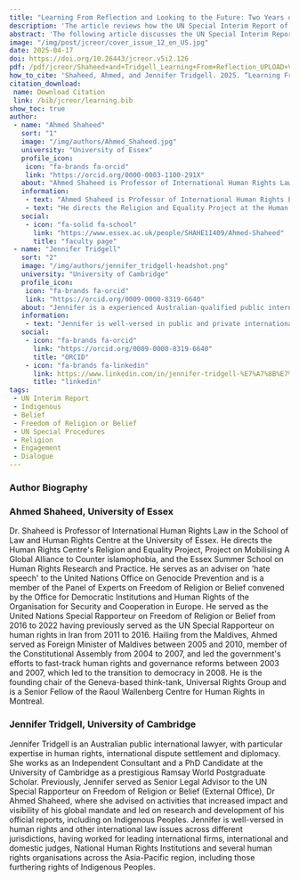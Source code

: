 ```yaml
---
title: "Learning From Reflection and Looking to the Future: Two Years on from the UN Report on Freedom of Religion or Belief and Indigenous Peoples."
description: 'The article reviews how the UN Special Interim Report of the Special Rapporteur on Freedom of Religion or Belief has been used as a critical tool for promoting and protecting the rights of Indigenous Peoples globally by emphasizing the need for meaningful engagement with Indigenous individuals and communities in decision-making processes, notably on issues that affect their traditional lands, waters and resources and their spiritual practices.'
abstract: 'The following article discusses the UN Special Interim Report and its significance to the rights of Indigenous Peoples. The article reviews how the UN Special Interim Report of the Special Rapporteur on Freedom of Religion or Belief has been used as a critical tool for promoting and protecting the rights of Indigenous Peoples globally by emphasizing the need for meaningful engagement with Indigenous individuals and communities in decision-making processes, notably on issues that affect their traditional lands, waters and resources and their spiritual practices. The article also discusses how the UN Special Interim Report was developed through extensive consultations with Indigenous Peoples, community groups, and various stakeholders with the scope of revealing the challenges faced by Indigenous Peoples. Finally, the article will reflect upon the positive responses generated by the Report and the ongoing discourse to encourage further engagement with the findings.'
image: "/img/post/jcreor/cover_issue_12_en_US.jpg"
date: 2025-04-17
doi: https://doi.org/10.26443/jcreor.v5i2.126
pdf: /pdf/jcreor/Shaheed+and+Tridgell_Learning+From+Reflection_UPLOAD+VERSION_April+11_[94].pdf
how_to_cite: 'Shaheed, Ahmed, and Jennifer Tridgell. 2025. “Learning From Reflection and Looking to the Future: Two Years on from the UN Report on Freedom of Religion or Belief and Indigenous Peoples”. Journal of the Council for Research on Religion 5 (2). Montreal, QC, Canada:111–131.'
citation_download: 
 name: Download Citation
 link: /bib/jcreor/learning.bib
show_toc: true
author: 
 - name: "Ahmed Shaheed"
   sort: "1"
   image: "/img/authors/Ahmed_Shaheed.jpg"
   university: "University of Essex"
   profile_icon: 
    icon: "fa-brands fa-orcid"
    link: "https://orcid.org/0000-0003-1100-291X"
   about: "Ahmed Shaheed is Professor of International Human Rights Law and Global Practice in the School of Law and Human Rights Centre at the University of Essex"
   information: 
    - text: "Ahmed Shaheed is Professor of International Human Rights Law and Global Practice in the School of Law and Human Rights Centre at the University of Essex."
    - text: "He directs the Religion and Equality Project at the Human Rights Centre and the Essex Summer School on Human Rights Research and Practice. He is currently the United Nations Special Rapporteur on Freedom of Religion or Belief having previously served as the UN Special Rapporteur on human rights in Iran. Hailing from the Maldives, Shaheed served as Foreign Minister of Maldives between 2005 and 2010, member of the Constitutional Assembly from 2004 to 2007, and led the government’s efforts to fast-track human rights and governance reforms between 2003 and 2007, which led to the transition to democracy in 2008. He is the founding chair of the Geneva-based think-tank, Universal Rights Group. Shaheed's areas of research are human rights implementation, UN’s human rights mechanisms, religious freedom, human rights and emerging technologies, and progressive Islam. His reports to the UN have covered the freedom of thought, combatting Antisemitism and Islamophobia, upholding gender equality while promoting religious freedom, mainstreaming religious freedom in the sustainable development agenda, defending religious freedom while countering terrorism, and promoting freedom of expression."
   social:
    - icon: "fa-solid fa-school"
      link: "https://www.essex.ac.uk/people/SHAHE11409/Ahmed-Shaheed"
      title: "faculty page"
 - name: "Jennifer Tridgell"
   sort: "2"
   image: "/img/authors/jennifer_tridgell-headshot.png"
   university: "University of Cambridge"
   profile_icon: 
    icon: "fa-brands fa-orcid"
    link: "https://orcid.org/0009-0000-8319-6640"
   about: "Jennifer is a experienced Australian-qualified public international lawyer with particular expertise in international dispute settlement, human rights, diplomacy and technology policy. She is a PhD Candidate (International Law x Computer Science) at the University of Cambridge as a Ramsay World Postgraduate Scholar, where she focuses on global governance of free and open-source software. Until recently, she was Senior Project Lead at the University of Essex for a complex human rights project on countering hate speech within domestic and multilateral spheres."
   information: 
    - text: "Jennifer is well-versed in public and private international law more broadly, having worked at leading international firms, the International Criminal Court, National Human Rights Institutions and several human rights organisations especially across the Asia-Pacific region. Previously, Jennifer was the Senior Legal Advisor to the UN Special Rapporteur on Freedom of Religion or Belief (External Office), Dr Ahmed Shaheed, where she led on research and development of his UN reports and advising on other activities that increased impact and visibility of his global mandate, including on Freedom of Thought."
   social:
    - icon: "fa-brands fa-orcid"
      link: "https://orcid.org/0009-0000-8319-6640"
      title: "ORCID"
    - icon: "fa-brands fa-linkedin"
      link: https://www.linkedin.com/in/jennifer-tridgell-%E7%A7%8B%E7%8F%8D%E9%9C%93-2a619366/
      title: "linkedin"  
tags: 
 - UN Interim Report
 - Indigenous
 - Belief
 - Freedom of Religion or Belief
 - UN Special Procedures
 - Religion
 - Engagement 
 - Dialogue
---
```

### Author Biography
### Ahmed Shaheed, University of Essex

Dr. Shaheed is Professor of International Human Rights Law in the School of Law and Human Rights Centre at the University of Essex. He directs the Human Rights Centre's Religion and Equality Project, Project on Mobilising A Global Alliance to Counter islamophobia, and the Essex Summer School on Human Rights Research and Practice. He serves as an adviser on 'hate speech' to the United Nations Office on Genocide Prevention and is a member of the Panel of Experts on Freedom of Religion or Belief convened by the Office for Democratic Institutions and Human Rights of the Organisation for Security and Cooperation in Europe. He served as the United Nations Special Rapporteur on Freedom of Religion or Belief from 2016 to 2022 having previously served as the UN Special Rapporteur on human rights in Iran from 2011 to 2016. Hailing from the Maldives, Ahmed served as Foreign Minister of Maldives between 2005 and 2010, member of the Constitutional Assembly from 2004 to 2007, and led the government's efforts to fast-track human rights and governance reforms between 2003 and 2007, which led to the transition to democracy in 2008. He is the founding chair of the Geneva-based think-tank, Universal Rights Group and is a Senior Fellow of the Raoul Wallenberg Centre for Human Rights in Montreal.

### Jennifer Tridgell, University of Cambridge

Jennifer Tridgell is an Australian public international lawyer, with particular expertise in human rights, international dispute settlement and diplomacy. She works as an Independent Consultant and a PhD Candidate at the University of Cambridge as a prestigious Ramsay World Postgraduate Scholar. Previously, Jennifer served as Senior Legal Advisor to the UN Special Rapporteur on Freedom of Religion or Belief (External Office), Dr Ahmed Shaheed, where she advised on activities that increased impact and visibility of his global mandate and led on research and development of his official reports, including on Indigenous Peoples. Jennifer is well-versed in human rights and other international law issues across different jurisdictions, having worked for leading international firms, international and domestic judges, National Human Rights Institutions and several human rights organisations across the Asia-Pacific region, including those furthering rights of Indigenous Peoples.